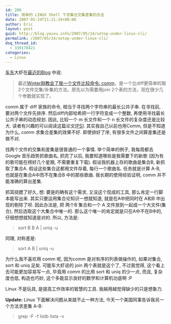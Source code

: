 ```yaml
---
id: 206
title: 简单的 LINUX Shell 下求集合交集差集的办法
date: 2007-05-24T21:21:19+00:00
author: Eric
layout: post
guid: http://blog.youxu.info/2007/05/24/setop-under-linux-cli/
permalink: /2007/05/24/setop-under-linux-cli/
dsq_thread_id:
  - 339178421
categories:
  - Linux
---
```

[车东](http://www.chedong.com/)大虾在[最近的Blog](http://www.chedong.com/blog/archives/000830.html) 中说:

> 最近[Winter刚教会了我一个文件比较命令: comm](http://www.winterxy.com/blog/000082.html "Winter实验室: Unix/Linux文件比较命令: comm命令, Diff命令")，是一个比diff更简单的取2个文件交集/补集的方法。原先以为需要用join 2个表的方法，现在很少几个参数就实现了。

comm 属于 diff 家族的命令, 相当于寻找两个字符串的最长公共子串. 在寻找前, 要对两个文件先排序. 然后diff内部哈希把一行字符变成一个整数, 再使用寻找最长公共子串的动态规划. 因此, 比较一个 m 长文件和一个 n 长文件的复杂度还是比较大. 读者有兴趣的可以阅读这篇论文[[PS](http://www.cs.dartmouth.edu/~doug/diff.ps)]. 其实我自己以前也用Comm, 但是不知道为什么, comm 求集合差集的效果不好. 即使排好了序, 有很多文件之间算差集还是做不对.

找两个文件的交集和差集是很普通的一个事情. 举个简单的例子, 我每周都去Google 音乐趋势抓歌曲名, 抓完了以后, 我要知道哪些是我需要下的新歌 (因为有的歌可能在榜好几个星期, 不需要重复下载). 假设我机器上存的歌曲是集合B, 新抓取了集合A. 假设这些集合这都用文件存着, 每行一个歌曲名. 任务就是计算 A-B, 也就是在集合A中而不在集合B 中的那些歌曲. 我长期的使用经验证明, comm 并不能准确的算出差集.

抓耳挠腮了好久, 想: 要是的确有这个需求, 又没这个现成的工具, 那么肯定一行脚本能写出来. 其实只要运用集合论知识一想就知道, 就是在A中把同时在 A和B 中出现的剔除了呗. 因此办法是, 把 两个B 集合和一个 A 文件放到一起成一个大文件(集合), 然后选取这个大集合中唯一的. 那么这个唯一的肯定就是只在A中不在B中的, 仔细想想就知道是对的. 所以, 方法是:

> sort B B A | uniq -u

同理, 对称差是:

> sort A B | uniq -u

为什么我不喜欢用 comm 呢, 因为comm 是对有序的列表做操作的, 如果对集合, sort 和 uniq 足矣. 可能车大虾说的 join 两个表就是这个了, 不过我觉得, 这个看上去可能更加容易写一点, 毕竟用 comm 的比用 sort 和 uniq 的少一点, 而且, 复杂度也低, 构造也巧妙, 这个多能显示良好的数学和计算机功底啊 :P

Linux 不是玩具, 是提高工作效率的智慧的工具. 我越用越觉得缺少的只是想象力.

**Update:** Linux 下面解决问题从来就不止一种方法, 今天一个美国同事告诉我另一个方法求差集 A-B:

> grep -F -f listb lista -v